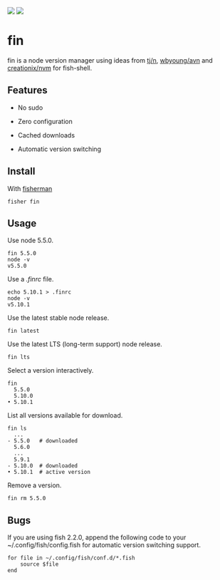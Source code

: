 [slack-link]: https://fisherman-wharf.herokuapp.com
[slack-badge]: https://fisherman-wharf.herokuapp.com/badge.svg
[travis-link]: https://travis-ci.org/fisherman/fisherman
[travis-badge]: https://img.shields.io/travis/fisherman/fisherman.svg

[![][travis-badge]][travis-link]
[![][slack-badge]][slack-link]

# fin

fin is a node version manager using ideas from [tj/n], [wbyoung/avn] and [creationix/nvm] for fish-shell.

## Features

* No sudo

* Zero configuration

* Cached downloads

* Automatic version switching

## Install

With [fisherman]

```
fisher fin
```

## Usage

Use node 5.5.0.

```fish
fin 5.5.0
node -v
v5.5.0
```

Use a *.finrc* file.

```fish
echo 5.10.1 > .finrc
node -v
v5.10.1
```

Use the latest stable node release.

```
fin latest
```

Use the latest LTS (long-term support) node release.

```
fin lts
```

Select a version interactively.

```
fin
  5.5.0
  5.10.0
• 5.10.1
```

List all versions available for download.

```ApacheConf
fin ls
  ...
- 5.5.0   # downloaded
  5.6.0
  ...
  5.9.1
- 5.10.0  # downloaded
• 5.10.1  # active version
```

Remove a version.

```
fin rm 5.5.0
```

## Bugs

If you are using fish 2.2.0, append the following code to your ~/.config/fish/config.fish for automatic version switching support.

```fish
for file in ~/.config/fish/conf.d/*.fish
    source $file
end
```

[bass]: https://github.com/edc/bass
[laborious]: https://github.com/edc/bass/issues/28
[fisherman]: https://github.com/fisherman
[tj/n]: https://github.com/tj/n
[wbyoung/avn]: https://github.com/wbyoung/avn
[creationix/nvm]: https://github.com/creationix/fin
